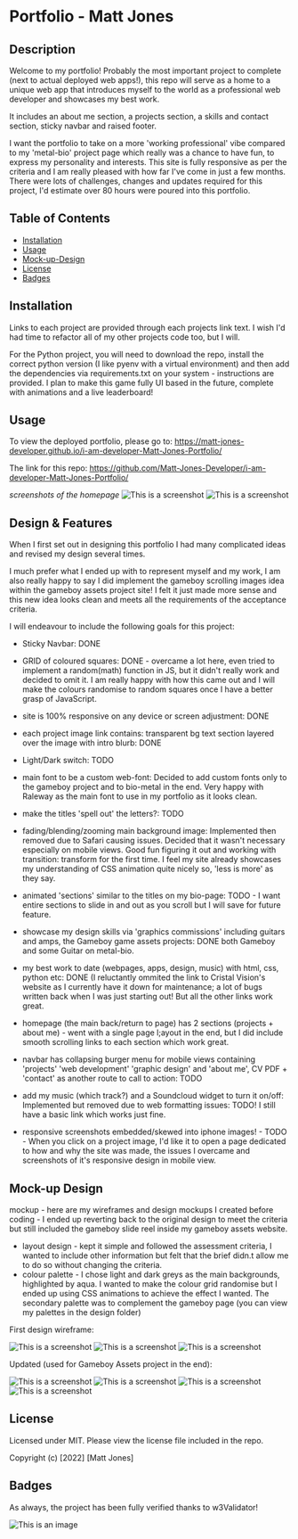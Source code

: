 # Portfolio - Matt Jones

## Description

Welcome to my portfolio!
Probably the most important project to complete (next to actual deployed web apps!), this repo will serve as a home to a unique web app that introduces myself to the world as a professional web developer and showcases my best work. 

It includes an about me section, a projects section, a skills and contact section, sticky navbar and raised footer.

I want the portfolio to take on a more 'working professional' vibe compared to my 'metal-bio' project page which really was a chance to have fun, to express my personality and interests.  This site is fully responsive as per the criteria and I am really pleased with how far I've come in just a few months.  There were lots of challenges, changes and updates required for this project, I'd estimate over 80 hours were poured into this portfolio.

## Table of Contents

* [Installation](#installation)
* [Usage](#usage)
* [Mock-up-Design](#mock-up-design)
* [License](#license)
* [Badges](#badges)

## Installation

Links to each project are provided through each projects link text. I wish I'd had time to refactor all of my other projects code too, but I will.

For the Python project, you will need to download the repo, install the correct python version (I like pyenv with a virtual environment) and then add the dependencies via requirements.txt on your system - instructions are provided.  I plan to make this game fully UI based in the future, complete with animations and a live leaderboard!


## Usage

To view the deployed portfolio, please go to: https://matt-jones-developer.github.io/i-am-developer-Matt-Jones-Portfolio/

The link for this repo: https://github.com/Matt-Jones-Developer/i-am-developer-Matt-Jones-Portfolio/

*screenshots of the homepage*
![This is a screenshot](/assets/images/demo/portfolio_screenshot1.png)
![This is a screenshot](/assets/images/demo/portfolio_screenshot2.png)


## Design & Features

When I first set out in designing this portfolio I had many complicated ideas and revised my design several times.  

I much prefer what I ended up with to represent myself and my work, I am also really happy to say I did implement the gameboy scrolling images idea within the gameboy assets project site!  I felt it just made more sense and this new idea looks clean and meets all the requirements of the acceptance criteria.

I will endeavour to include the following goals for this project:

- Sticky Navbar: DONE
- GRID of coloured squares: DONE - overcame a lot here, even tried to implement a random(math) function in JS, but it didn't really work and decided to omit it.  I am really happy with how this came out and I will make the colours randomise to random squares once I have a better grasp of JavaScript.

- site is 100% responsive on any device or screen adjustment: DONE 
- each project image link contains: transparent bg text section layered over the image with intro blurb: DONE
- Light/Dark switch: TODO

- main font to be a custom web-font: Decided to add custom fonts only to the gameboy project and to bio-metal in the end.  Very happy with Raleway as the main font to use in my portfolio as it looks clean.
  
- make the titles 'spell out' the letters?: TODO
- fading/blending/zooming main background image: Implemented then removed due to Safari causing issues.  Decided that it wasn't necessary especially on mobile views. Good fun figuring it out and working with transition: transform for the first time.  I feel my site already showcases my understanding of CSS animation quite nicely so, 'less is more' as they say.

- animated 'sections' similar to the titles on my bio-page: TODO - I want entire sections to slide in and out as you scroll but I will save for future feature.

- showcase my design skills via 'graphics commissions' including guitars and amps, the Gameboy game assets projects: DONE both Gameboy and some Guitar on metal-bio.

- my best work to date (webpages, apps, design, music) with html, css, python etc: DONE (I reluctantly ommited the link to Cristal Vision's website as I currently have it down for maintenance; a lot of bugs written back when I was just starting out!  But all the other links work great.

- homepage (the main back/return to page) has 2 sections (projects + about me)  - went with a single page l;ayout in the end, but I did include smooth scrolling links to each section which work great.

- navbar has collapsing burger menu for mobile views containing 'projects' 'web development' 'graphic design' and 'about me', CV PDF + 'contact' as another route to call to action: TODO 

- add my music (which track?) and a Soundcloud widget to turn it on/off: Implemented but removed due to web formatting issues: TODO! I still have a basic link which works just fine.

- responsive screenshots embedded/skewed into iphone images! - TODO - When you click on a project image, I'd like it to open a page dedicated to how and why the site was made, the issues I overcame and screenshots of it's responsive design in mobile view.

## Mock-up Design

mockup - here are my wireframes and design mockups I created before coding - I ended up reverting back to the original design to meet the criteria but still included the gameboy slide reel inside my gameboy assets website.

- layout design - kept it simple and followed the assessment criteria, I wanted to include other information but felt that the brief didn.t allow me to do so without changing the criteria. 
- colour palette - I chose light and dark greys as the main backgrounds, highlighted by aqua.  I wanted to make the colour grid randomise but I ended up using CSS animations to achieve the effect I wanted.  The secondary palette was to complement the gameboy page (you can view my palettes in the design folder)

First design wireframe:

![This is a screenshot](/assets/images/design/home-page-layout.png)
![This is a screenshot](/assets/images/design/project_grid_design.png)
![This is a screenshot](/assets/images/design/final-project-page-layout.png)

Updated (used for Gameboy Assets project in the end):

![This is a screenshot](/assets/images/design/portfolio_updated_wireframe_1.png)
![This is a screenshot](/assets/images/design/portfolio_updated_wireframe_2.png)
![This is a screenshot](/assets/images/design/portfolio_updated_wireframe_3.png)
![This is a screenshot](/assets/images/design/portfolio_updated_wireframe_4.png)

## License 

Licensed under MIT.  Please view the license file included in the repo.

Copyright (c) [2022] [Matt Jones]


## Badges

As always, the project has been fully verified thanks to w3Validator!

![This is an image](https://img.shields.io/w3c-validation/html?targetUrl=https%3A%2F%2Fvalidator.nu%2F)
